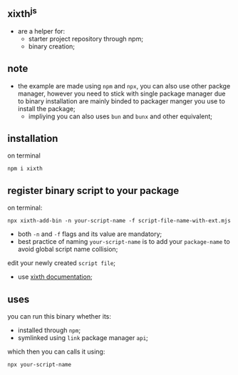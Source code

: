 ## xixth<sup>js</sup>

- are a helper for:
  - starter project repository through npm;
  - binary creation;

## note

- the example are made using `npm` and `npx`, you can also use other packge manager, however you
  need to stick with single package manager due to binary installation are mainly binded to packager
  manger you use to install the package;
  - impliying you can also uses `bun` and `bunx` and other equivalent;

## installation

on terminal

```shell
npm i xixth
```

## register binary script to your package

on terminal:

```shell
npx xixth-add-bin -n your-script-name -f script-file-name-with-ext.mjs
```

- both `-n` and `-f` flags and its value are mandatory;
- best practice of naming `your-script-name` is to add your `package-name` to avoid global script
  name collision;

edit your newly created `script file`;

- use [xixth documentation](#xixth);

## uses

you can run this binary whether its:

- installed through `npm`;
- symlinked using `link` package manager `api`;

which then you can calls it using:

```shell
npx your-script-name
```
